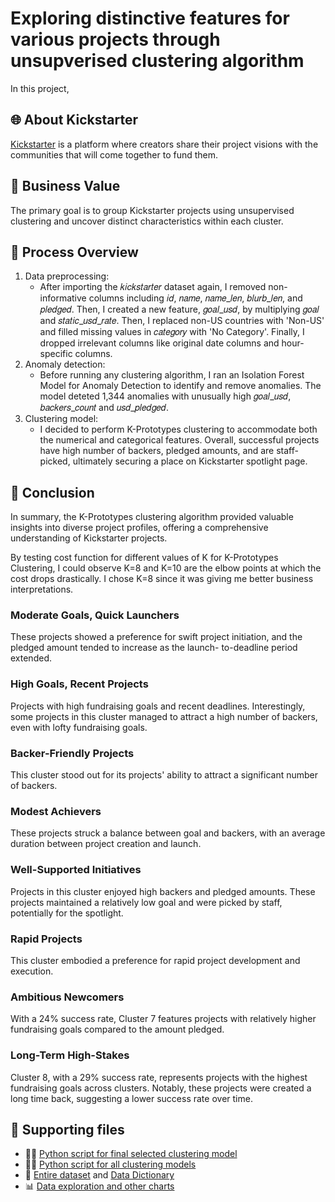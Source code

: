 # Exploring distinctive features for various projects through unsupverised clustering algorithm
In this project, 

## 🌐 About Kickstarter
[Kickstarter](https://www.kickstarter.com) is a platform where creators share their project visions with the communities that will come together to fund them.

## 💼 Business Value
The primary goal is to group Kickstarter projects using unsupervised clustering and uncover distinct characteristics within each cluster.

## 🔄 Process Overview
1. Data preprocessing:
   - After importing the 𝑘𝑖𝑐𝑘𝑠𝑡𝑎𝑟𝑡𝑒𝑟 dataset again, I removed non- informative columns including 𝑖𝑑, 𝑛𝑎𝑚𝑒, 𝑛𝑎𝑚𝑒_𝑙𝑒𝑛, 𝑏𝑙𝑢𝑟𝑏_𝑙𝑒𝑛, and 𝑝𝑙𝑒𝑑𝑔𝑒𝑑. Then, I created a new feature, 𝑔𝑜𝑎𝑙_𝑢𝑠𝑑, by multiplying 𝑔𝑜𝑎𝑙 and 𝑠𝑡𝑎𝑡𝑖𝑐_𝑢𝑠𝑑_𝑟𝑎𝑡𝑒. Then, I replaced non-US countries with 'Non-US' and filled missing values in 𝑐𝑎𝑡𝑒𝑔𝑜𝑟𝑦 with 'No Category'. Finally, I dropped irrelevant columns like original date columns and hour- specific columns.
3. Anomaly detection:
   - Before running any clustering algorithm, I ran an Isolation Forest Model for Anomaly Detection to identify and remove anomalies. The model deteted 1,344 anomalies with unusually high 𝑔𝑜𝑎𝑙_𝑢𝑠𝑑, 𝑏𝑎𝑐𝑘𝑒𝑟𝑠_𝑐𝑜𝑢𝑛𝑡 and 𝑢𝑠𝑑_𝑝𝑙𝑒𝑑𝑔𝑒𝑑.
4. Clustering model:
   - I decided to perform K-Prototypes clustering to accommodate both the numerical and categorical features. Overall, successful projects have high number of backers, pledged amounts, and are staff-picked, ultimately securing a place on Kickstarter spotlight page.

## 🎉 Conclusion
In summary, the K-Prototypes clustering algorithm provided valuable insights into diverse project profiles, offering a comprehensive understanding of Kickstarter projects.

By testing cost function for different values of K for K-Prototypes Clustering, I could observe K=8 and K=10 are the elbow points at which the cost drops drastically. I chose K=8 since it was giving me better business interpretations.
### Moderate Goals, Quick Launchers
These projects showed a preference for swift project initiation, and the pledged amount tended to increase as the launch- to-deadline period extended.
### High Goals, Recent Projects
Projects with high fundraising goals and recent deadlines. Interestingly, some projects in this cluster managed to attract a high number of backers, even with lofty fundraising goals.
### Backer-Friendly Projects
This cluster stood out for its projects' ability to attract a significant number of backers.
### Modest Achievers
These projects struck a balance between goal and backers, with an average duration between project creation and launch.
### Well-Supported Initiatives
Projects in this cluster enjoyed high backers and pledged amounts. These projects maintained a relatively low goal and were picked by staff, potentially for the spotlight.
### Rapid Projects
This cluster embodied a preference for rapid project development and execution.
### Ambitious Newcomers
With a 24% success rate, Cluster 7 features projects with relatively higher fundraising goals compared to the amount pledged.
### Long-Term High-Stakes
Cluster 8, with a 29% success rate, represents projects with the highest fundraising goals across clusters. Notably, these projects were created a long time back, suggesting a lower success rate over time.

## 🔗 Supporting files
- 👩‍💻 [Python script for final selected clustering model]()
- 👩‍💻 [Python script for all clustering models]()
- 📁 [Entire dataset](kickstarter.xlsx) and [Data Dictionary](kickstarter-test-dataset.xlsx)
- 📊 [Data exploration and other charts](Images)


